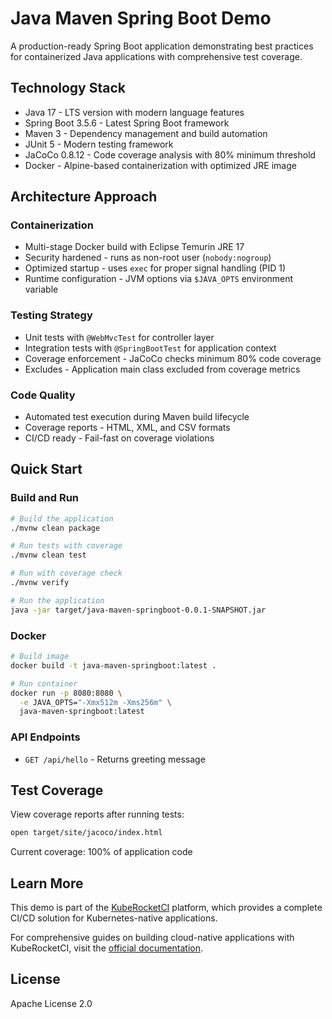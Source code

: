 # Java Maven Spring Boot Demo

A production-ready Spring Boot application demonstrating best practices for containerized Java applications with comprehensive test coverage.

## Technology Stack

- Java 17 - LTS version with modern language features
- Spring Boot 3.5.6 - Latest Spring Boot framework
- Maven 3 - Dependency management and build automation
- JUnit 5 - Modern testing framework
- JaCoCo 0.8.12 - Code coverage analysis with 80% minimum threshold
- Docker - Alpine-based containerization with optimized JRE image

## Architecture Approach

### Containerization

- Multi-stage Docker build with Eclipse Temurin JRE 17
- Security hardened - runs as non-root user (`nobody:nogroup`)
- Optimized startup - uses `exec` for proper signal handling (PID 1)
- Runtime configuration - JVM options via `$JAVA_OPTS` environment variable

### Testing Strategy

- Unit tests with `@WebMvcTest` for controller layer
- Integration tests with `@SpringBootTest` for application context
- Coverage enforcement - JaCoCo checks minimum 80% code coverage
- Excludes - Application main class excluded from coverage metrics

### Code Quality

- Automated test execution during Maven build lifecycle
- Coverage reports - HTML, XML, and CSV formats
- CI/CD ready - Fail-fast on coverage violations

## Quick Start

### Build and Run

```bash
# Build the application
./mvnw clean package

# Run tests with coverage
./mvnw clean test

# Run with coverage check
./mvnw verify

# Run the application
java -jar target/java-maven-springboot-0.0.1-SNAPSHOT.jar
```

### Docker

```bash
# Build image
docker build -t java-maven-springboot:latest .

# Run container
docker run -p 8080:8080 \
  -e JAVA_OPTS="-Xmx512m -Xms256m" \
  java-maven-springboot:latest
```

### API Endpoints

- `GET /api/hello` - Returns greeting message

## Test Coverage

View coverage reports after running tests:

```bash
open target/site/jacoco/index.html
```

Current coverage: 100% of application code

## Learn More

This demo is part of the [KubeRocketCI](https://docs.kuberocketci.io) platform, which provides a complete CI/CD solution for Kubernetes-native applications.

For comprehensive guides on building cloud-native applications with KubeRocketCI, visit the [official documentation](https://docs.kuberocketci.io).

## License

Apache License 2.0
